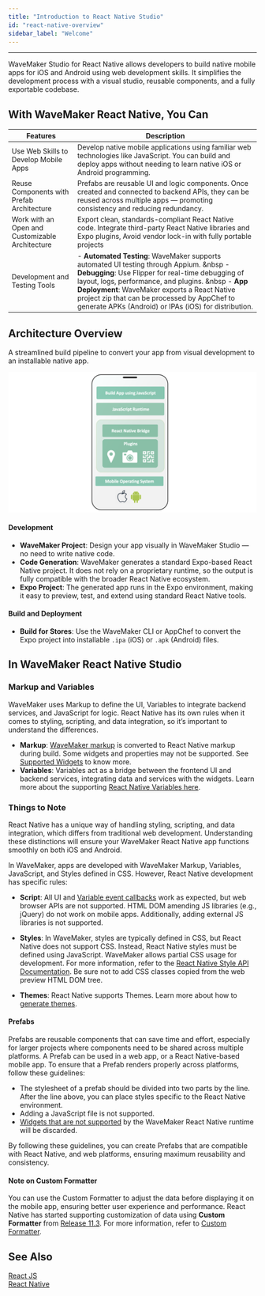 ```yaml
---
title: "Introduction to React Native Studio"
id: "react-native-overview"
sidebar_label: "Welcome"
---
```

---


WaveMaker Studio for React Native allows developers to build native mobile apps for iOS and Android using web development skills. It simplifies the development process with a visual studio, reusable components, and a fully exportable codebase.

## With WaveMaker React Native, You Can

|Features | Description |
|---|---|
|Use Web Skills to Develop Mobile Apps | Develop native mobile applications using familiar web technologies like JavaScript. You can build and deploy apps without needing to learn native iOS or Android programming. |
|Reuse Components with Prefab Architecture | Prefabs are reusable UI and logic components. Once created and connected to backend APIs, they can be reused across multiple apps — promoting consistency and reducing redundancy. |
|Work with an Open and Customizable Architecture  | Export clean, standards-compliant React Native code. Integrate third-party React Native libraries and Expo plugins, Avoid vendor lock-in with fully portable projects |
|Development and Testing Tools | - **Automated Testing**: WaveMaker supports automated UI testing through Appium. &nbsp - **Debugging**: Use Flipper for real-time debugging of layout, logs, performance, and plugins. &nbsp - **App Deployment**: WaveMaker exports a React Native project zip that can be processed by AppChef to generate APKs (Android) or IPAs (iOS) for distribution. |

## Architecture Overview

A streamlined build pipeline to convert your app from visual development to an installable native app.

![](/learn/assets/react-native-architecture.png)

#### Development

- **WaveMaker Project**: Design your app visually in WaveMaker Studio — no need to write native code.  
- **Code Generation**: WaveMaker generates a standard Expo-based React Native project. It does not rely on a proprietary runtime, so the output is fully compatible with the broader React Native ecosystem.  
- **Expo Project**: The generated app runs in the Expo environment, making it easy to preview, test, and extend using standard React Native tools.

#### Build and Deployment

- **Build for Stores**: Use the WaveMaker CLI or AppChef to convert the Expo project into installable `.ipa` (iOS) or `.apk` (Android) files.


## In WaveMaker React Native Studio

### Markup and Variables

WaveMaker uses Markup to define the UI, Variables to integrate backend services, and JavaScript for logic. React Native has its own rules when it comes to styling, scripting, and data integration, so it’s important to understand the differences.

- **Markup**: [WaveMaker markup](/learn/app-development/ui-design/page-artefacts#page-markup) is converted to React Native markup during build. Some widgets and properties may not be supported. See [Supported Widgets](/learn/react-native/supported-widgets) to know more.
- **Variables**: Variables act as a bridge between the frontend UI and backend services, integrating data and services with the widgets. Learn more about the supporting [React Native Variables here](/learn/react-native/supported-variables).

### Things to Note

React Native has a unique way of handling styling, scripting, and data integration, which differs from traditional web development. Understanding these distinctions will ensure your WaveMaker React Native app functions smoothly on both iOS and Android.

In WaveMaker, apps are developed with WaveMaker Markup, Variables, JavaScript, and Styles defined in CSS. However, React Native development has specific rules:

- **Script**: All UI and [Variable event callbacks](/learn/app-development/variables/accessing-elements-via-javascript) work as expected, but web browser APIs are not supported. HTML DOM amending JS libraries (e.g., jQuery) do not work on mobile apps. Additionally, adding external JS libraries is not supported.

- **Styles**: In WaveMaker, styles are typically defined in CSS, but React Native does not support CSS. Instead, React Native styles must be defined using JavaScript. WaveMaker allows partial CSS usage for development. For more information, refer to the [React Native Style API Documentation](https://www.wavemakeronline.com/app-runtime/latest/rn/style-docs/widgets/basic/anchor/). Be sure not to add CSS classes copied from the web preview HTML DOM tree.

- **Themes**: React Native supports Themes. Learn more about how to [generate themes](/learn/react-native/theme).

#### Prefabs

Prefabs are reusable components that can save time and effort, especially for larger projects where components need to be shared across multiple platforms. A Prefab can be used in a web app, or a React Native-based mobile app. To ensure that a Prefab renders properly across platforms, follow these guidelines:

- The stylesheet of a prefab should be divided into two parts by the line. After the line above, you can place styles specific to the React Native environment.
- Adding a JavaScript file is not supported.
- [Widgets that are not supported](/learn/react-native/supported-widgets) by the WaveMaker React Native runtime will be discarded.

By following these guidelines, you can create Prefabs that are compatible with React Native, and web platforms, ensuring maximum reusability and consistency.

#### Note on Custom Formatter

You can use the Custom Formatter to adjust the data before displaying it on the mobile app, ensuring better user experience and performance. React Native has started supporting customization of data using **Custom Formatter** from [Release 11.3](/learn/wavemaker-release-notes/v11-3-0). For more information, refer to [Custom Formatter](/learn/app-development/variables/custom-formatter).

## See Also

[React JS](https://reactjs.org/)  
[React Native](https://reactnative.dev/)    